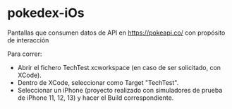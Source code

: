 # pokedex-iOs
Pantallas que consumen datos de API en https://pokeapi.co/ con propósito de interacción

Para correr:
- Abrir el fichero TechTest.xcworkspace (en caso de ser solicitado, con XCode).
- Dentro de XCode, seleccionar como Target "TechTest".
- Seleccionar un iPhone (proyecto realizado con simuladores de prueba de iPhone 11, 12, 13) y hacer el Build correspondiente.

